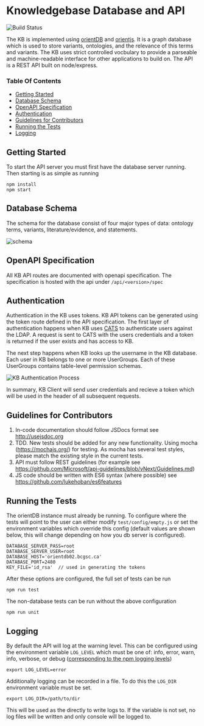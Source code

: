 # Knowledgebase Database and API

![Build Status](https://www.bcgsc.ca/bamboo/plugins/servlet/wittified/build-status/KNOW-KNOW)

The KB is implemented using [orientDB](https://github.com/orientechnologies/orientdb) and [orientjs](https://github.com/orientechnologies/orientjs).
It is a graph database which is used to store variants, ontologies, and the relevance of this terms and variants. The KB uses strict controlled vocbulary to provide a parseable and machine-readable interface for other applications to build on. The API is a REST API built on node/express.


### Table Of Contents

- [Getting Started](#getting-started)
- [Database Schema](#database-schema)
- [OpenAPI Specification](#openapi-specification)
- [Authentication](#authentication)
- [Guidelines for Contributors](#guidelines-for-contributors)
- [Running the Tests](#running-the-tests)
- [Logging](#logging)


## Getting Started

To start the API server you must first have the database server running. Then starting is as simple as running

```
npm install
npm start
```


## Database Schema

The schema for the database consist of four major types of data: ontology terms, variants, literature/evidence, and statements.

![schema](schema.svg)

## OpenAPI Specification

All KB API routes are documented with openapi specification. The specification is hosted with the api under `/api/<version>/spec`

## Authentication

Authentication in the KB uses tokens. KB API tokens can be generated using the token route defined in the API specification.
The first layer of authentication happens when KB uses [CATS](https://www.bcgsc.ca/wiki/display/lims/CATS+Documentation) to authenticate users against the LDAP. A request is sent
to CATS with the users credentials and a token is returned if the user exists and has access to KB.

The next step happens when KB looks up the username in the KB database. Each user in KB belongs to one or more UserGroups. Each of these UserGroups contains table-level permission schemas.

![KB Authentication Process](authentication.svg)

In summary, KB Client will send user credentials and recieve a token which will be used in the header of all subsequent requests.

## Guidelines for Contributors

1. In-code documentation should follow JSDocs format see http://usejsdoc.org
2. TDD. New tests should be added for any new functionality. Using mocha (https://mochajs.org/) for testing. As mocha has several
   test styles, please match the existing style in the current tests.
3. API must follow REST guidelines (for example see https://github.com/Microsoft/api-guidelines/blob/vNext/Guidelines.md)
4. JS code should be written with ES6 syntax (where possible) see https://github.com/lukehoban/es6features

## Running the Tests

The orientDB instance must already be running. To configure where the tests will point to the user can either modify `test/config/empty.js` or set the environment variables which override this config (default values are shown below, this will change depending on how you db server is configured).

```
DATABASE_SERVER_PASS=root
DATABASE_SERVER_USER=root
DATABASE_HOST='orientdb02.bcgsc.ca'
DATABASE_PORT=2480
KEY_FILE='id_rsa'  // used in generating the tokens
```

After these options are configured, the full set of tests can be run

```
npm run test
```

The non-database tests can be run without the above configuration

```
npm run unit
```


## Logging

By default the API will log at the warning level. This can be configured using the environment
variable `LOG_LEVEL` which must be one of: info, error, warn, info, verbose, or debug
([corresponding to the npm logging levels](https://www.npmjs.com/package/winston#logging-levels))

```
export LOG_LEVEL=error
```

Additionally logging can be recorded in a file. To do this the `LOG_DIR` environment variable must be set.
```
export LOG_DIR=/path/to/dir
```

This will be used as the directly to write logs to. If the variable is not set, no log files will be written and only console will be logged to.

